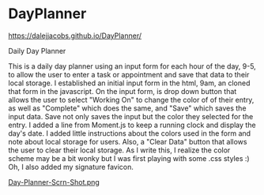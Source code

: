 # DayPlanner

https://dalejjacobs.github.io/DayPlanner/

Daily Day Planner

This is a daily day planner using an input form for each hour of the day, 9-5, to allow the user to enter a task or appointment and save that data to their local storage. I established an initial input form in the html, 9am, an cloned that form in the javascript. On the input form, is drop down button that allows the user to select "Working On" to change the color of of their entry, as well as "Complete" which does the same, and "Save" which saves the input data. Save not only saves the input but the color they selected for the entry. I added a line from Moment.js to keep a running clock and display the day's date. I added little instructions about the colors used in the form and note about local storage for users. Also, a "Clear Data" button that allows the user to clear their local storage. As I write this, I realize the color scheme may be a bit wonky but I was first playing with some .css styles :) Oh, I also added my signature favicon.

[Day-Planner-Scrn-Shot.png](https://postimg.cc/vgXLWpVt)
